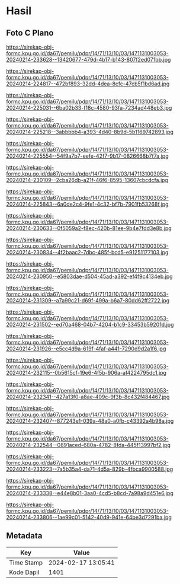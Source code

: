 # Hasil

## Foto C Plano

https://sirekap-obj-formc.kpu.go.id/da67/pemilu/pdpr/14/71/13/10/03/1471131003053-20240214-233628--13420677-479d-4b17-b143-807f2ed071bb.jpg

https://sirekap-obj-formc.kpu.go.id/da67/pemilu/pdpr/14/71/13/10/03/1471131003053-20240214-224817--472bf893-32dd-4dea-8cfc-47cb5f1bd6ad.jpg

https://sirekap-obj-formc.kpu.go.id/da67/pemilu/pdpr/14/71/13/10/03/1471131003053-20240214-225031--6ba02b33-f18c-4580-93fa-7234ad448eb3.jpg

https://sirekap-obj-formc.kpu.go.id/da67/pemilu/pdpr/14/71/13/10/03/1471131003053-20240214-225218--3abbbbb4-a393-4d40-8b9d-5b1169742893.jpg

https://sirekap-obj-formc.kpu.go.id/da67/pemilu/pdpr/14/71/13/10/03/1471131003053-20240214-225554--54f9a7b7-eefe-42f7-9b17-0826668b7f7a.jpg

https://sirekap-obj-formc.kpu.go.id/da67/pemilu/pdpr/14/71/13/10/03/1471131003053-20240214-230109--2cba26db-a21f-46f6-8595-13607cbcdcfa.jpg

https://sirekap-obj-formc.kpu.go.id/da67/pemilu/pdpr/14/71/13/10/03/1471131003053-20240214-225843--6a0de2c4-9fe1-4c32-bf7b-7901fb53268f.jpg

https://sirekap-obj-formc.kpu.go.id/da67/pemilu/pdpr/14/71/13/10/03/1471131003053-20240214-230633--0f5059a2-f8ec-420b-81ee-9b4e7fdd3e8b.jpg

https://sirekap-obj-formc.kpu.go.id/da67/pemilu/pdpr/14/71/13/10/03/1471131003053-20240214-230834--4f2baac2-7dbc-485f-bcd5-e91251177103.jpg

https://sirekap-obj-formc.kpu.go.id/da67/pemilu/pdpr/14/71/13/10/03/1471131003053-20240214-230950--e5803dae-d504-45ad-a392-ef4f9c4134eb.jpg

https://sirekap-obj-formc.kpu.go.id/da67/pemilu/pdpr/14/71/13/10/03/1471131003053-20240214-231309--a7a99c21-d69f-499a-b6a7-80dd62ff2722.jpg

https://sirekap-obj-formc.kpu.go.id/da67/pemilu/pdpr/14/71/13/10/03/1471131003053-20240214-231502--ed70a468-04b7-4204-b1c9-33453b59201d.jpg

https://sirekap-obj-formc.kpu.go.id/da67/pemilu/pdpr/14/71/13/10/03/1471131003053-20240214-231926--e5cc4d9a-619f-4faf-a441-7290d9d2a1f6.jpg

https://sirekap-obj-formc.kpu.go.id/da67/pemilu/pdpr/14/71/13/10/03/1471131003053-20240214-232115--0b5615cf-19e6-4f5b-906a-af4224795dc1.jpg

https://sirekap-obj-formc.kpu.go.id/da67/pemilu/pdpr/14/71/13/10/03/1471131003053-20240214-232341--427a13f0-a8ae-409c-9f3b-8c432f484467.jpg

https://sirekap-obj-formc.kpu.go.id/da67/pemilu/pdpr/14/71/13/10/03/1471131003053-20240214-232407--877243e1-039a-48a0-a0fb-c43392a4b98a.jpg

https://sirekap-obj-formc.kpu.go.id/da67/pemilu/pdpr/14/71/13/10/03/1471131003053-20240214-232544--0891aced-680a-4782-8fda-445f13997bf2.jpg

https://sirekap-obj-formc.kpu.go.id/da67/pemilu/pdpr/14/71/13/10/03/1471131003053-20240214-233223--7a5b35a4-da71-4d5a-829b-4fbca9900588.jpg

https://sirekap-obj-formc.kpu.go.id/da67/pemilu/pdpr/14/71/13/10/03/1471131003053-20240214-233338--e44e8b01-3aa0-4cd5-b8cd-7a98a9d451e6.jpg

https://sirekap-obj-formc.kpu.go.id/da67/pemilu/pdpr/14/71/13/10/03/1471131003053-20240214-233806--1ae99c01-5142-40d9-941e-64be3d7291ba.jpg


## Metadata

| Key        | Value               |
| ---------- | ------------------- |
| Time Stamp | 2024-02-17 13:05:41 |
| Kode Dapil | 1401                |



